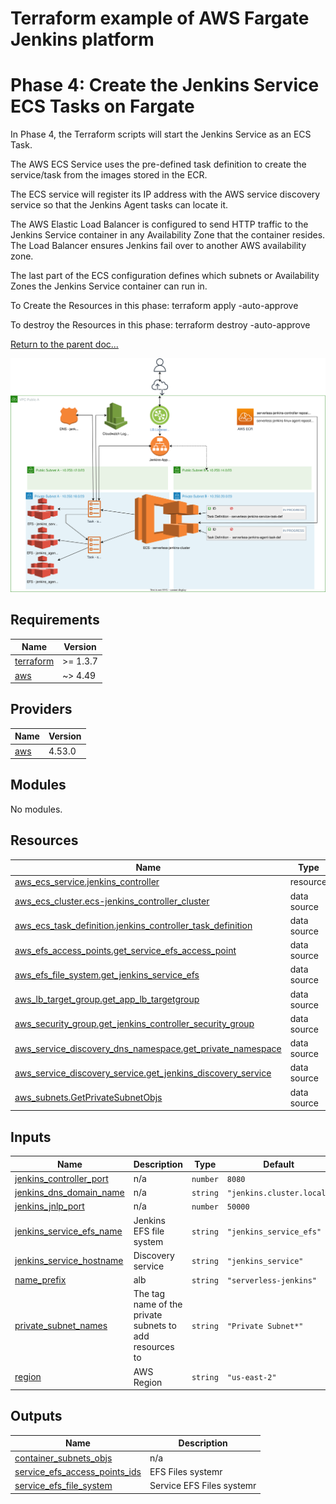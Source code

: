 # Terraform example of AWS Fargate Jenkins platform

# Phase 4: Create the Jenkins Service ECS Tasks on Fargate

In Phase 4, the Terraform scripts will start the Jenkins Service as an ECS Task.

The AWS ECS Service uses the pre-defined task definition to create the service/task from the images stored in the ECR.

The ECS service will register its IP address with the AWS service discovery service so that the Jenkins Agent tasks can locate it.

The AWS Elastic Load Balancer is configured to send HTTP traffic to the Jenkins Service container in any Availability Zone that the container resides. The Load Balancer ensures Jenkins fail over to another AWS availability zone.

The last part of the ECS configuration defines which subnets or Availability Zones the Jenkins Service container can run in.

To Create the Resources in this phase:
terraform apply  -auto-approve

To destroy the Resources in this phase:
terraform destroy  -auto-approve

[Return to the parent doc...](https://github.com/rroehl/ECSFargateJenkins/tree/master/)

![](docs/assets/20230131_143826_diagramB.drawio.svg)

<!-- BEGIN_TF_DOCS -->

## Requirements


| Name                                                                      | Version  |
| --------------------------------------------------------------------------- | ---------- |
| <a name="requirement_terraform"></a> [terraform](#requirement\_terraform) | >= 1.3.7 |
| <a name="requirement_aws"></a> [aws](#requirement\_aws)                   | ~> 4.49  |

## Providers


| Name                                              | Version |
| --------------------------------------------------- | --------- |
| <a name="provider_aws"></a> [aws](#provider\_aws) | 4.53.0  |

## Modules

No modules.

## Resources


| Name                                                                                                                                                                        | Type        |
| ----------------------------------------------------------------------------------------------------------------------------------------------------------------------------- | ------------- |
| [aws_ecs_service.jenkins_controller](https://registry.terraform.io/providers/hashicorp/aws/latest/docs/resources/ecs_service)                                               | resource    |
| [aws_ecs_cluster.ecs-jenkins_controller_cluster](https://registry.terraform.io/providers/hashicorp/aws/latest/docs/data-sources/ecs_cluster)                                | data source |
| [aws_ecs_task_definition.jenkins_controller_task_definition](https://registry.terraform.io/providers/hashicorp/aws/latest/docs/data-sources/ecs_task_definition)            | data source |
| [aws_efs_access_points.get_service_efs_access_point](https://registry.terraform.io/providers/hashicorp/aws/latest/docs/data-sources/efs_access_points)                      | data source |
| [aws_efs_file_system.get_jenkins_service_efs](https://registry.terraform.io/providers/hashicorp/aws/latest/docs/data-sources/efs_file_system)                               | data source |
| [aws_lb_target_group.get_app_lb_targetgroup](https://registry.terraform.io/providers/hashicorp/aws/latest/docs/data-sources/lb_target_group)                                | data source |
| [aws_security_group.get_jenkins_controller_security_group](https://registry.terraform.io/providers/hashicorp/aws/latest/docs/data-sources/security_group)                   | data source |
| [aws_service_discovery_dns_namespace.get_private_namespace](https://registry.terraform.io/providers/hashicorp/aws/latest/docs/data-sources/service_discovery_dns_namespace) | data source |
| [aws_service_discovery_service.get_jenkins_discovery_service](https://registry.terraform.io/providers/hashicorp/aws/latest/docs/data-sources/service_discovery_service)     | data source |
| [aws_subnets.GetPrivateSubnetObjs](https://registry.terraform.io/providers/hashicorp/aws/latest/docs/data-sources/subnets)                                                  | data source |

## Inputs


| Name                                                                                                             | Description                                             | Type     | Default                   | Required |
| ------------------------------------------------------------------------------------------------------------------ | --------------------------------------------------------- | ---------- | --------------------------- | :--------: |
| <a name="input_jenkins_controller_port"></a> [jenkins\_controller\_port](#input\_jenkins\_controller\_port)      | n/a                                                     | `number` | `8080`                    |    no    |
| <a name="input_jenkins_dns_domain_name"></a> [jenkins\_dns\_domain\_name](#input\_jenkins\_dns\_domain\_name)    | n/a                                                     | `string` | `"jenkins.cluster.local"` |    no    |
| <a name="input_jenkins_jnlp_port"></a> [jenkins\_jnlp\_port](#input\_jenkins\_jnlp\_port)                        | n/a                                                     | `number` | `50000`                   |    no    |
| <a name="input_jenkins_service_efs_name"></a> [jenkins\_service\_efs\_name](#input\_jenkins\_service\_efs\_name) | Jenkins EFS file system                                 | `string` | `"jenkins_service_efs"`   |    no    |
| <a name="input_jenkins_service_hostname"></a> [jenkins\_service\_hostname](#input\_jenkins\_service\_hostname)   | Discovery service                                       | `string` | `"jenkins_service"`       |    no    |
| <a name="input_name_prefix"></a> [name\_prefix](#input\_name\_prefix)                                            | alb                                                     | `string` | `"serverless-jenkins"`    |    no    |
| <a name="input_private_subnet_names"></a> [private\_subnet\_names](#input\_private\_subnet\_names)               | The tag name of the private subnets to add resources to | `string` | `"Private Subnet*"`       |    no    |
| <a name="input_region"></a> [region](#input\_region)                                                             | AWS Region                                              | `string` | `"us-east-2"`             |    no    |

## Outputs


| Name                                                                                                                                | Description               |
| ------------------------------------------------------------------------------------------------------------------------------------- | --------------------------- |
| <a name="output_container_subnets_objs"></a> [container\_subnets\_objs](#output\_container\_subnets\_objs)                          | n/a                       |
| <a name="output_service_efs_access_points_ids"></a> [service\_efs\_access\_points\_ids](#output\_service\_efs\_access\_points\_ids) | EFS Files systemr         |
| <a name="output_service_efs_file_system"></a> [service\_efs\_file\_system](#output\_service\_efs\_file\_system)                     | Service EFS Files systemr |

<!-- END_TF_DOCS -->
